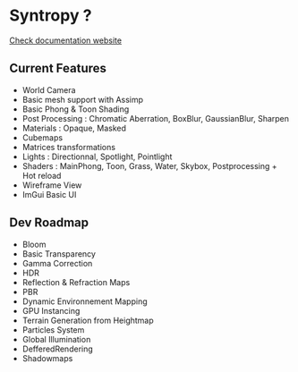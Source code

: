 # Syntropy ?

[Check documentation website](https://exyde.github.io/OpenGLRenderer/)

## Current Features
- World Camera
- Basic mesh support with Assimp
- Basic Phong & Toon Shading
- Post Processing : Chromatic Aberration, BoxBlur, GaussianBlur, Sharpen
- Materials : Opaque, Masked
- Cubemaps
- Matrices transformations
- Lights : Directionnal, Spotlight, Pointlight
- Shaders : MainPhong, Toon, Grass, Water, Skybox, Postprocessing + Hot reload
- Wireframe View
- ImGui Basic UI

## Dev Roadmap
- Bloom
- Basic Transparency
- Gamma Correction
- HDR
- Reflection & Refraction Maps
- PBR
- Dynamic Environnement Mapping
- GPU Instancing
- Terrain Generation from Heightmap
- Particles System
- Global Illumination
- DefferedRendering
- Shadowmaps